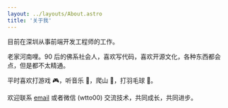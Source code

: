 ```yaml
---
layout: ../layouts/About.astro
title: '关于我'
---
```


目前在深圳从事前端开发工程师的工作。

老家河南哩。90 后的佛系社会人，喜欢写代码，喜欢开源文化，各种东西都会点，但是都不太精通。

平时喜欢打游戏 🎮，听音乐 🎵，爬山 🧗，打羽毛球 🏸。

欢迎联系 [email](mailto:wtto00@outlook.com) 或者微信 (wtto00) 交流技术，共同成长，共同进步。
